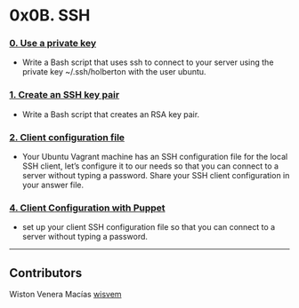 # 0x0B. SSH

### [0. Use a private key](./0-use_a_private_key)
- Write a Bash script that uses ssh to connect to your server using the private key ~/.ssh/holberton with the user ubuntu.

### [1. Create an SSH key pair](./1-create_ssh_key_pair)
- Write a Bash script that creates an RSA key pair.

### [2. Client configuration file](./2-ssh_config)
- Your Ubuntu Vagrant machine has an SSH configuration file for the local SSH client, let’s configure it to our needs so that you can connect to a server without typing a password.
Share your SSH client configuration in your answer file.

### [4. Client Configuration with Puppet](./4-puppet_ssh_config.pp)
- set up your client SSH configuration file so that you can connect to a server without typing a password.

---

## Contributors
Wiston Venera Macías [wisvem](https://github.com/wisvem)
